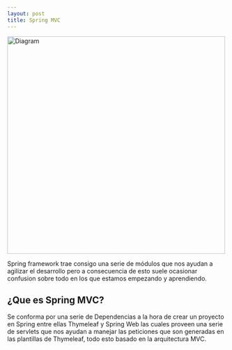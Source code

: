 ```yaml
---
layout: post
title: Spring MVC
---
```



<img src="{{ site.baseurl }}/images/2020-09-05/diagrama.jpg" alt="Diagram" style="width: 500;"/>


Spring framework trae consigo una serie de módulos que nos ayudan a agilizar el desarrollo
pero a consecuencia de esto suele ocasionar confusion sobre todo en los que estamos empezando
y aprendiendo.

## ¿Que es Spring MVC?
Se conforma por una serie de Dependencias a la hora de crear un proyecto en Spring entre ellas Thymeleaf y Spring Web las cuales
proveen una serie de servlets que nos ayudan a manejar las peticiones que son generadas en las plantillas de Thymeleaf, todo esto basado en la arquitectura MVC.



